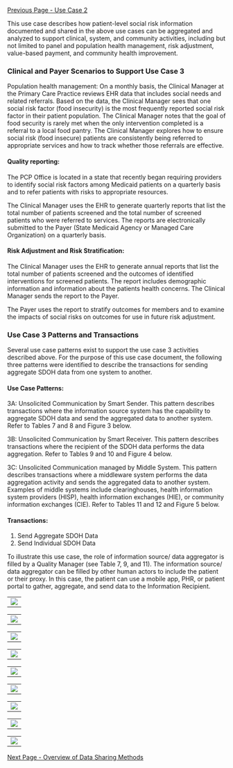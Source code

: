 [Previous Page - Use Case 2](UseCase2.html)

This use case describes how patient-level social risk information documented and shared in the above use cases can be aggregated and analyzed to support clinical, system, and community activities, including but not limited to panel and population health management, risk adjustment, value-based payment, and community health improvement. 

### Clinical and Payer Scenarios to Support Use Case 3

Population health management:  On a monthly basis, the Clinical Manager  at the Primary Care Practice reviews EHR data that includes social needs and related referrals.  Based on the data, the Clinical Manager sees that one social risk factor (food insecurity) is the most frequently reported social risk factor in their patient population.  The Clinical Manager notes that the goal of food security is rarely met when the only intervention completed is a referral to a local food pantry.
The Clinical Manager explores how to ensure social risk (food insecure) patients are consistently being referred to appropriate services and how to track whether those referrals are effective.

#### Quality reporting:  
The PCP Office is located in a state that recently began requiring providers to identify social risk factors among Medicaid patients on a quarterly basis and to refer patients with risks to appropriate resources. 

The Clinical Manager uses the EHR to generate quarterly reports that list the total number of patients screened and the total number of screened patients who were referred to services.  The reports are electronically submitted to the Payer (State Medicaid Agency or Managed Care Organization) on a quarterly basis.

#### Risk Adjustment and Risk Stratification:  
The Clinical Manager uses the EHR to generate annual reports that list the total number of patients screened and the outcomes of identified interventions for screened patients.  The report includes demographic information and information about the patients health concerns.  The Clinical Manager sends the report to the Payer. 

The Payer uses the report to stratify outcomes for members and to examine the impacts of social risks on outcomes for use in future risk adjustment.

### Use Case 3 Patterns and Transactions
Several use case patterns exist to support the use case 3 activities described above. For the purpose of this use case document, the following three patterns were identified to describe the transactions for sending aggregate SDOH data from one system to another.

#### Use Case Patterns:

3A:  Unsolicited Communication by Smart Sender.  This pattern describes transactions where the information source system has the capability to aggregate SDOH data and send the aggregated data to another system.  Refer to Tables 7 and 8 and Figure 3 below. 

3B:  Unsolicited Communication by Smart Receiver.  This pattern describes transactions where the recipient of the SDOH data performs the data aggregation.  Refer to Tables 9 and 10 and Figure 4 below.

3C:  Unsolicited Communication managed by Middle System.  This pattern describes transactions where a middleware system performs the data aggregation activity and sends the aggregated data to another system.  Examples of middle systems include clearinghouses, health information system providers (HISP), health information exchanges (HIE), or community information exchanges (CIE).  Refer to Tables 11 and 12 and Figure 5 below.

#### Transactions:
1.	Send Aggregate SDOH Data
2.	Send Individual SDOH Data

To illustrate this use case, the role of information source/ data aggregator is filled by a Quality Manager (see Table 7, 9, and 11).  The information source/ data aggregator can be filled by other human actors to include the patient or their proxy.  In this case, the patient can use a mobile app, PHR, or patient portal to gather, aggregate, and send data to the Information Recipient.  


<table><tr><td><img src="U3AT7.png" /></td></tr></table>

<table><tr><td><img src="U3AT8.png" /></td></tr></table>

<table><tr><td><img src="U3AF3.png" /></td></tr></table>

<table><tr><td><img src="U3BT9.png" /></td></tr></table>

<table><tr><td><img src="U3BT10.png" /></td></tr></table>

<table><tr><td><img src="U3BF4.png" /></td></tr></table>

<table><tr><td><img src="UC3T11.png" /></td></tr></table>

<table><tr><td><img src="U3CT12.png" /></td></tr></table>

<table><tr><td><img src="U3CF5.png" /></td></tr></table>


[Next Page - Overview of Data Sharing Methods](OverviewofDataSharingMethods.html)